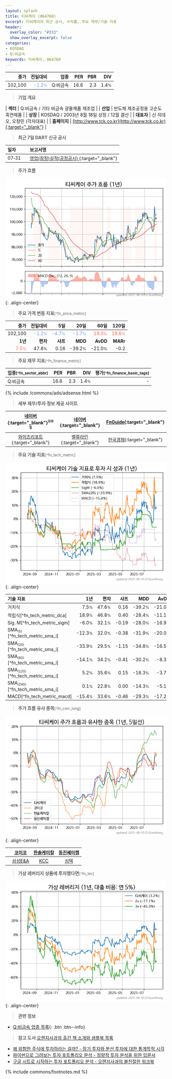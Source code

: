 ```yaml
---
layout: splash
title: 티씨케이 (064760)
excerpt: 티씨케이의 최근 공시, 수익률, 주요 재무/기술 지표
header:
  overlay_color: "#333"
  show_overlay_excerpt: false
categories:
- KOSDAQ
- Q:비금속
keywords: 티씨케이, 064760
---
```


| **종가** | **전일대비** | **업종** | **PER** | **PBR** | **DIV** |
| -------: | -----------: | -------: | ------: | ------: | ------: |
| 102,100 | <span style="color: cornflowerblue">-1.2<small>%</small></span> | Q:비금속 | 16.6 | 2.3 | 1.4<small>%</small> |

<!-- more -->


> **기업 개요**<a id="company"></a>

| <span style="white-space:nowrap;">**섹터**</span> | Q:비금속 / 기타 비금속 광물제품 제조업 |
| <span style="white-space:nowrap;">**산업**</span> | 반도체 제조공정용 고순도 흑연제품 |
| <span style="white-space:nowrap;">**상장**</span> | KOSDAQ / 2003년 8월 18일 상장 / 12월 결산 |
| <span style="white-space:nowrap;">**대표자**</span> | 신 히데오, 오창민 (각자대표) |
| <span style="white-space:nowrap;">**홈페이지**</span> | [http://www.tck.co.kr](http://www.tck.co.kr){:target="_blank"} |


> **최근 7일 DART 신규 공시**<a id="dart"></a>

| **일자** |      | **보고서명** |
| :------- | :--- | :----------- |
| 07&#x2011;31 | | [영업(잠정)실적(공정공시)              ](https://dart.fss.or.kr/dsaf001/main.do?rcpNo=20250731900313){:target="_blank"} |


> **주가 흐름**<a id="price"></a>

![064760](/stock/images/064760.png){: .align-center}


> **주요 가격 변동 지표**<small>[^fn_price_metric]</small>

| **종가** | **전일대비** | **5일** | **20일** | **60일** | **120일** |
| -------: | -----------: | ------: | -------: | -------: | --------: |
| 102,100 | <span style="color: cornflowerblue">-1.2<small>%</small></span> | <span style="color: cornflowerblue">-4.7<small>%</small></span> | <span style="color: cornflowerblue">-1.7<small>%</small></span> | <span style="color: tomato">19.0<small>%</small></span> | <span style="color: tomato">19.6<small>%</small></span> |
| **1년** | **편차** | **샤프** | **MDD** | **AvDD** | **MARr** |
| <span style="color: tomato">7.5<small>%</small></span> | 47.6<small>%</small> | 0.16 | -39.2<small>%</small> | -21.0<small>%</small> | -0.2 |


> **주요 재무 지표**<small>[^fn_finance_metric]</small>

| **업종**<small>[^fn_sector_abbr]</small> | **PER** | **PBR** | **DIV** | **평가**<small>[^fn_finance_basic_tags]</small> |
| :--------------------------------------- | ------: | ------: | ------: | ----------------------------------------------: |
| Q:비금속 | 16.6 | 2.3 | 1.4<small>%</small> | - |



{% include /commons/ads/adsense.html %}

> **세부 재무/투자 정보 제공 사이트**

| [네이버](https://m.stock.naver.com/domestic/stock/064760/finance/summary){:target="_blank"}<sup><small>모바일</small></sup> | [네이버](https://finance.naver.com/item/coinfo.naver?code=064760){:target="_blank"} | [FnGuide](https://comp.fnguide.com/SVO2/ASP/SVD_Invest.asp?gicode=A064760&MenuYn=Y){:target="_blank"} |
| :---: | :---: | :---: |
| [와이즈리포트](https://comp.wisereport.co.kr/company/c1040001.aspx?cmp_cd=064760){:target="_blank"} | [밸류라인](https://www.valueline.co.kr/finance/summary/064760){:target="_blank"} | [한국경제](https://markets.hankyung.com/stock/064760/financial-summary){:target="_blank"} |


> **주요 기술 지표**<small>[^fn_tech_metric]</small>


![064760](/stock/images/064760_tech.png){: .align-center}

| **기술 지표** | **1년** | **편차** | **샤프** | **MDD** | **AvDD** |
| :------------ | ------: | -----------: | -------: | ------: | -------: |
| 거치식 | 7.5<small>%</small> | 47.6<small>%</small> | 0.16 | -39.2<small>%</small> | -21.0<small>%</small> |
| 적립식[^fn_tech_metric_dca] | 18.9<small>%</small> | 46.8<small>%</small> | 0.40 | -28.4<small>%</small> | -11.1<small>%</small> |
| Sig. M[^fn_tech_metric_sigm] | -6.0<small>%</small> | 32.1<small>%</small> | -0.19 | -28.0<small>%</small> | -16.9<small>%</small> |
| SMA<small><sub>(5)</sub></small>[^fn_tech_metric_sma_i] | -12.3<small>%</small> | 32.0<small>%</small> | -0.38 | -31.9<small>%</small> | -20.0<small>%</small> |
| SMA<small><sub>(20)</sub></small>[^fn_tech_metric_sma_i] | -33.9<small>%</small> | 29.5<small>%</small> | -1.15 | -34.8<small>%</small> | -16.5<small>%</small> |
| SMA<small><sub>(60)</sub></small>[^fn_tech_metric_sma_i] | -14.1<small>%</small> | 34.2<small>%</small> | -0.41 | -30.2<small>%</small> | -8.3<small>%</small> |
| SMA<small><sub>(120)</sub></small>[^fn_tech_metric_sma_i] | 5.2<small>%</small> | 35.6<small>%</small> | 0.15 | -18.3<small>%</small> | -3.7<small>%</small> |
| SMA<small><sub>(240)</sub></small>[^fn_tech_metric_sma_i] | 0.1<small>%</small> | 22.8<small>%</small> | 0.00 | -14.3<small>%</small> | -5.1<small>%</small> |
| MACD[^fn_tech_metric_macd] | -15.4<small>%</small> | 33.6<small>%</small> | -0.46 | -29.3<small>%</small> | -17.2<small>%</small> |


> **주가 흐름 유사 종목**<a id="corr"></a><small>[^fn_corr_long]</small>

![064760](/stock/images/064760_corr.png){: .align-center}

|       | [코미코](/183300/) | [한솔케미칼](/014680/) | [동진쎄미켐](/005290/) |
| :---: | :------------------------------------: | :------------------------------------: | :------------------------------------: |
|       | [삼성E&A](/028050/) | [KCC](/002380/) | [심텍](/222800/) |


> **가상 레버리지 상품에 투자했다면**<a id="2x"></a><small>[^fn_lev]</small>

![064760](/stock/images/064760_2x.png){: .align-center}


> **관련 정보**

- [Q:비금속 업종 목록](/stats/sector/kosdaq_업종_비금속_종목/){: .btn .btn--info}

> **참고 도서** [오렌지사과의 출간 책 소개와 샘플북 목록](https://kongdori.tistory.com/691)

- [왜 위험한 주식에 투자하라는 걸까? - 장기 투자와 분산 투자에 대한 통계학적 시각](https://kongdori.tistory.com/421)
- [파이썬으로 그려보는 투자 포트폴리오 분석  - 정량적 투자 분석을 위한 입문서](https://kongdori.tistory.com/643)
- [구글 시트로 시작하는 투자 포트폴리오 분석 - 오렌지사과의 불친절한 워크북](https://kongdori.tistory.com/449)


{% include commons/footnotes.md %}